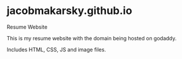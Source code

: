 # jacobmakarsky.github.io
Resume Website

This is my resume website with the domain being hosted on godaddy. 

Includes HTML, CSS, JS and image files. 
